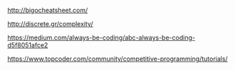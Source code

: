 http://bigocheatsheet.com/

http://discrete.gr/complexity/

https://medium.com/always-be-coding/abc-always-be-coding-d5f8051afce2

https://www.topcoder.com/community/competitive-programming/tutorials/
